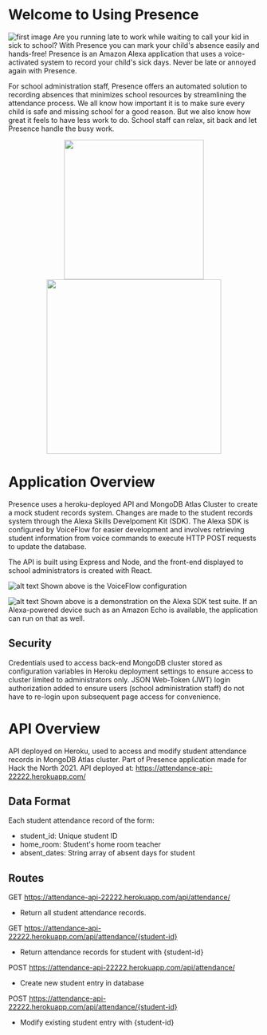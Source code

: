 # Welcome to Using Presence
![first image](https://user-images.githubusercontent.com/60553787/193649827-8e1a32fd-f2fb-479e-a51f-30c6fafe409d.png)
Are you running late to work while waiting to call your kid in sick to school? With Presence you can mark your child's absence easily and hands-free! Presence is an Amazon Alexa application that uses a voice-activated system to record your child's sick days. Never be late or annoyed again with Presence. 

For school administration staff, Presence offers an automated solution to recording absences that minimizes school resources by streamlining the attendance process. We all know how important it is to make sure every child is safe and missing school for a good reason. But we also know how great it feels to have less work to do. School staff can relax, sit back and let Presence handle the busy work.

<p align="center">
  <img src="https://github.com/Ashwins9001/Presence-App/blob/main/img/parent-kid.png" width="280" />
  <img src="https://github.com/Ashwins9001/Presence-App/blob/main/img/school.jpg" width="350" /> 
</p>


# Application Overview
Presence uses a heroku-deployed API and MongoDB Atlas Cluster to create a mock student records system. Changes are made to the student records system through the Alexa Skills Develpoment Kit (SDK). The Alexa SDK is configured by VoiceFlow for easier development and involves retrieving student information from voice commands to execute HTTP POST requests to update the database. 

The API is built using Express and Node, and the front-end displayed to school administrators is created with React.

![alt text](https://github.com/Ashwins9001/Presence-App/blob/main/img/VF-process.PNG)
Shown above is the VoiceFlow configuration


![alt text](https://github.com/Ashwins9001/Presence-App/blob/main/img/Alexa-workflow.PNG)
Shown above is a demonstration on the Alexa SDK test suite. If an Alexa-powered device such as an Amazon Echo is available, the application can run on that as well. 

## Security
Credentials used to access back-end MongoDB cluster stored as configuration variables in Heroku deployment settings to ensure access to cluster limited to administrators only. JSON Web-Token (JWT) login authorization added to ensure users (school administration staff) do not have to re-login upon subsequent page access for convenience.

# API Overview

API deployed on Heroku, used to access and modify student attendance records in MongoDB Atlas cluster. Part of Presence application made for Hack the North 2021. API deployed at: https://attendance-api-22222.herokuapp.com/

## Data Format
Each student attendance record of the form:
- student_id: Unique student ID
- home_room: Student's home room teacher
- absent_dates: String array of absent days for student 

## Routes
GET https://attendance-api-22222.herokuapp.com/api/attendance/
- Return all student attendance records.

GET https://attendance-api-22222.herokuapp.com/api/attendance/{student-id}
- Return attendance records for student with {student-id}

POST https://attendance-api-22222.herokuapp.com/api/attendance/
- Create new student entry in database

POST https://attendance-api-22222.herokuapp.com/api/attendance/{student-id}
- Modify existing student entry with {student-id} 
